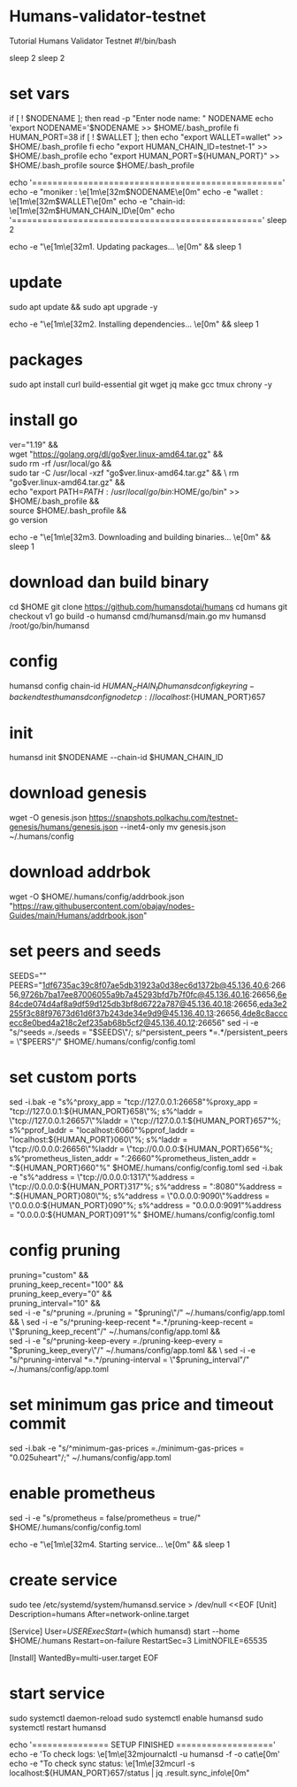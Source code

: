 # Humans-validator-testnet
Tutorial Humans Validator Testnet
#!/bin/bash

sleep 2
sleep 2

# set vars
if [ ! $NODENAME ]; then
	read -p "Enter node name: " NODENAME
	echo 'export NODENAME='$NODENAME >> $HOME/.bash_profile
fi
HUMAN_PORT=38
if [ ! $WALLET ]; then
	echo "export WALLET=wallet" >> $HOME/.bash_profile
fi
echo "export HUMAN_CHAIN_ID=testnet-1" >> $HOME/.bash_profile
echo "export HUMAN_PORT=${HUMAN_PORT}" >> $HOME/.bash_profile
source $HOME/.bash_profile

echo '================================================='
echo -e "moniker : \e[1m\e[32m$NODENAME\e[0m"
echo -e "wallet  : \e[1m\e[32m$WALLET\e[0m"
echo -e "chain-id: \e[1m\e[32m$HUMAN_CHAIN_ID\e[0m"
echo '================================================='
sleep 2

echo -e "\e[1m\e[32m1. Updating packages... \e[0m" && sleep 1

# update
sudo apt update && sudo apt upgrade -y

echo -e "\e[1m\e[32m2. Installing dependencies... \e[0m" && sleep 1
# packages
sudo apt install curl build-essential git wget jq make gcc tmux chrony -y

# install go
ver="1.19" && \
wget "https://golang.org/dl/go$ver.linux-amd64.tar.gz" && \
sudo rm -rf /usr/local/go && \
sudo tar -C /usr/local -xzf "go$ver.linux-amd64.tar.gz" && \
rm "go$ver.linux-amd64.tar.gz" && \
echo "export PATH=$PATH:/usr/local/go/bin:$HOME/go/bin" >> $HOME/.bash_profile && \
source $HOME/.bash_profile && \
go version

echo -e "\e[1m\e[32m3. Downloading and building binaries... \e[0m" && sleep 1

# download dan build binary
cd $HOME
git clone https://github.com/humansdotai/humans
cd humans
git checkout v1
go build -o humansd cmd/humansd/main.go
mv humansd /root/go/bin/humansd

# config
humansd config chain-id $HUMAN_CHAIN_ID
humansd config keyring-backend test
humansd config node tcp://localhost:${HUMAN_PORT}657

# init
humansd init $NODENAME --chain-id $HUMAN_CHAIN_ID

# download genesis
wget -O genesis.json https://snapshots.polkachu.com/testnet-genesis/humans/genesis.json --inet4-only
mv genesis.json ~/.humans/config

# download addrbok
wget -O $HOME/.humans/config/addrbook.json "https://raw.githubusercontent.com/obajay/nodes-Guides/main/Humans/addrbook.json"

# set peers and seeds
SEEDS=""
PEERS="1df6735ac39c8f07ae5db31923a0d38ec6d1372b@45.136.40.6:26656,9726b7ba17ee87006055a9b7a45293bfd7b7f0fc@45.136.40.16:26656,6e84cde074d4af8a9df59d125db3bf8d6722a787@45.136.40.18:26656,eda3e2255f3c88f97673d61d6f37b243de34e9d9@45.136.40.13:26656,4de8c8acccecc8e0bed4a218c2ef235ab68b5cf2@45.136.40.12:26656"
sed -i -e "s/^seeds *=.*/seeds = \"$SEEDS\"/; s/^persistent_peers *=.*/persistent_peers = \"$PEERS\"/" $HOME/.humans/config/config.toml


# set custom ports
sed -i.bak -e "s%^proxy_app = \"tcp://127.0.0.1:26658\"%proxy_app = \"tcp://127.0.0.1:${HUMAN_PORT}658\"%; s%^laddr = \"tcp://127.0.0.1:26657\"%laddr = \"tcp://127.0.0.1:${HUMAN_PORT}657\"%; s%^pprof_laddr = \"localhost:6060\"%pprof_laddr = \"localhost:${HUMAN_PORT}060\"%; s%^laddr = \"tcp://0.0.0.0:26656\"%laddr = \"tcp://0.0.0.0:${HUMAN_PORT}656\"%; s%^prometheus_listen_addr = \":26660\"%prometheus_listen_addr = \":${HUMAN_PORT}660\"%" $HOME/.humans/config/config.toml
sed -i.bak -e "s%^address = \"tcp://0.0.0.0:1317\"%address = \"tcp://0.0.0.0:${HUMAN_PORT}317\"%; s%^address = \":8080\"%address = \":${HUMAN_PORT}080\"%; s%^address = \"0.0.0.0:9090\"%address = \"0.0.0.0:${HUMAN_PORT}090\"%; s%^address = \"0.0.0.0:9091\"%address = \"0.0.0.0:${HUMAN_PORT}091\"%" $HOME/.humans/config/config.toml

# config pruning
pruning="custom" && \
pruning_keep_recent="100" && \
pruning_keep_every="0" && \
pruning_interval="10" && \
sed -i -e "s/^pruning *=.*/pruning = \"$pruning\"/" ~/.humans/config/app.toml && \
sed -i -e "s/^pruning-keep-recent *=.*/pruning-keep-recent = \"$pruning_keep_recent\"/" ~/.humans/config/app.toml && \
sed -i -e "s/^pruning-keep-every *=.*/pruning-keep-every = \"$pruning_keep_every\"/" ~/.humans/config/app.toml && \
sed -i -e "s/^pruning-interval *=.*/pruning-interval = \"$pruning_interval\"/" ~/.humans/config/app.toml

# set minimum gas price and timeout commit
sed -i.bak -e "s/^minimum-gas-prices *=.*/minimum-gas-prices = \"0.025uheart\"/;" ~/.humans/config/app.toml

# enable prometheus
sed -i -e "s/prometheus = false/prometheus = true/" $HOME/.humans/config/config.toml


echo -e "\e[1m\e[32m4. Starting service... \e[0m" && sleep 1
# create service

sudo tee /etc/systemd/system/humansd.service > /dev/null <<EOF
[Unit]
Description=humans
After=network-online.target

[Service]
User=$USER
ExecStart=$(which humansd) start --home $HOME/.humans
Restart=on-failure
RestartSec=3
LimitNOFILE=65535

[Install]
WantedBy=multi-user.target
EOF

# start service
sudo systemctl daemon-reload
sudo systemctl enable humansd
sudo systemctl restart humansd

echo '=============== SETUP FINISHED ==================='
echo -e 'To check logs: \e[1m\e[32mjournalctl -u humansd -f -o cat\e[0m'
echo -e "To check sync status: \e[1m\e[32mcurl -s localhost:${HUMAN_PORT}657/status | jq .result.sync_info\e[0m"
